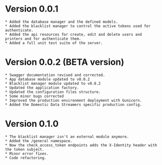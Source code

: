 Version 0.0.1
=============
    * Added the database manager and the defined models.
    * Added the blacklist manager to control the active tokens used for authenticate.
    * Added the api resources for create, edit and delete users and printers and for authenticate them.
    * Added a full unit test suite of the server.

Version 0.0.2 (BETA version)
============================
    * Swagger documentation revised and corrected.
    * App database module updated to v0.0.2
    * Blacklist manager module updated to v0.0.2
    * Updated the application factory.
    * Updated the configuration files structure.
    * Some minor bugs corrected
    * Improved the production environment deployment with Gunicorn.
    * Added the Domestic Data Streamers specific production config.

Version 0.1.0
=============
    * The blacklist manager isn't an external module anymore.
    * Added the /general namespace.
    * Now the check_access_token endpoints adds the X-Identity header with the token subject.
    * Minor error fixes.
    * Code refactoring.
